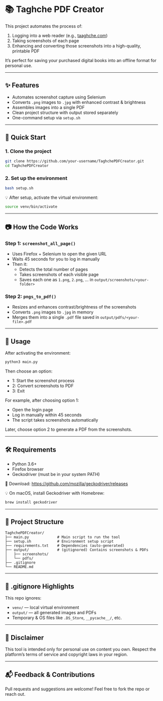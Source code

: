 # 📚 Taghche PDF Creator

This project automates the process of:

1. Logging into a web reader (e.g., [taaghche.com](https://taaghche.com/))
2. Taking screenshots of each page
3. Enhancing and converting those screenshots into a high-quality, printable PDF

It’s perfect for saving your purchased digital books into an offline format for personal use.

---

## ✨ Features

- Automates screenshot capture using Selenium
- Converts `.png` images to `.jpg` with enhanced contrast & brightness
- Assembles images into a single PDF
- Clean project structure with output stored separately
- One-command setup via `setup.sh`

---

## 🚀 Quick Start

### 1. Clone the project

```bash
git clone https://github.com/your-username/TaghchePDFCreator.git
cd TaghchePDFCreator
```

### 2. Set up the environment

```bash
bash setup.sh
```

💡 After setup, activate the virtual environment:

```bash
source venv/bin/activate
```

---

## 📷 How the Code Works

### Step 1: `screenshot_all_page()`
- Uses Firefox + Selenium to open the given URL
- Waits 45 seconds for you to log in manually
- Then it:
  - Detects the total number of pages
  - Takes screenshots of each visible page
  - Saves each one as `1.png`, `2.png`, ... in `output/screenshots/<your-folder>`

### Step 2: `pngs_to_pdf()`
- Resizes and enhances contrast/brightness of the screenshots
- Converts `.png` images to `.jpg` in memory
- Merges them into a single `.pdf` file saved in `output/pdfs/<your-file>.pdf`

---

## 🧪 Usage

After activating the environment:

```bash
python3 main.py
```

Then choose an option:
- 1: Start the screenshot process
- 2: Convert screenshots to PDF
- 3: Exit

For example, after choosing option 1:
- Open the login page
- Log in manually within 45 seconds
- The script takes screenshots automatically

Later, choose option 2 to generate a PDF from the screenshots.

---

## 🛠 Requirements

- Python 3.6+
- Firefox browser
- Geckodriver (must be in your system PATH)

🔗 Download: https://github.com/mozilla/geckodriver/releases

💡 On macOS, install Geckodriver with Homebrew:

```bash
brew install geckodriver
```

---

## 📁 Project Structure

```
TaghchePDFCreator/
├── main.py             # Main script to run the tool
├── setup.sh            # Environment setup script
├── requirements.txt    # Dependencies (auto-generated)
├── output/             # (gitignored) Contains screenshots & PDFs
│   ├── screenshots/
│   └── pdfs/
├── .gitignore
└── README.md
```

---

## 🧼 .gitignore Highlights

This repo ignores:
- `venv/` — local virtual environment
- `output/` — all generated images and PDFs
- Temporary & OS files like `.DS_Store`, `__pycache__/`, etc.

---

## 🙏 Disclaimer

This tool is intended only for personal use on content you own. Respect the platform’s terms of service and copyright laws in your region.

---

## 📬 Feedback & Contributions

Pull requests and suggestions are welcome! Feel free to fork the repo or reach out.
